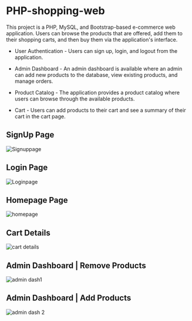 # PHP-shopping-web

This project is a PHP, MySQL, and Bootstrap-based e-commerce web application. Users can browse the products that are offered, add them to their shopping carts, and then buy them via the application's interface.

- User Authentication - Users can sign up, login, and logout from the application.

- Admin Dashboard - An admin dashboard is available where an admin can add new products to the database, view existing products, and manage orders.

- Product Catalog - The application provides a product catalog where users can browse through the available products.

- Cart - Users can add products to their cart and see a summary of their cart in the cart page.


## SignUp Page
![Signuppage](https://github.com/DAHAM-SENAVIRATHNA/CartoCart/assets/101781033/0ecd50a0-3b7c-4098-a3d2-529281a42aa2)

## Login Page
![Loginpage](https://github.com/DAHAM-SENAVIRATHNA/CartoCart/assets/101781033/54e843ea-4bf0-49c7-8abe-7d9d50d41d71)

## Homepage Page
![homepage](https://github.com/DAHAM-SENAVIRATHNA/CartoCart/assets/101781033/c11ce80d-7892-4ef0-a2bc-29cd45baee80)

## Cart Details
![cart details](https://github.com/DAHAM-SENAVIRATHNA/CartoCart/assets/101781033/0297a2a1-c55c-4f98-9d72-fe6ffc0e384f)

## Admin Dashboard | Remove Products
![admin dash1](https://github.com/DAHAM-SENAVIRATHNA/CartoCart/assets/101781033/1b981c80-bc04-497f-9a53-0a52fb2bf719)

## Admin Dashboard | Add Products
![admin dash 2](https://github.com/DAHAM-SENAVIRATHNA/CartoCart/assets/101781033/4d0734aa-a983-4e3d-b7c3-78615b260c74)



